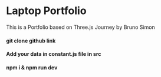 # Laptop Portfolio
This is a Portfolio based on Three.js Journey by Bruno Simon
 
#### git clone github link
#### Add your data in constant.js file in src
#### npm i & npm run dev